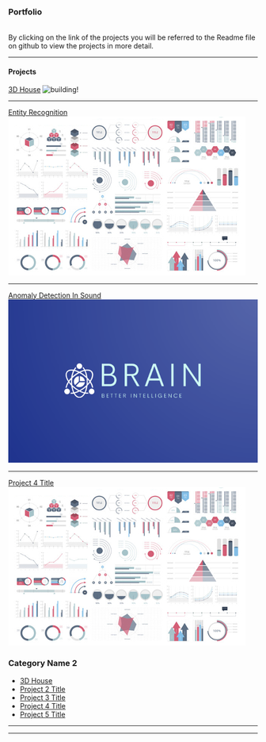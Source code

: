 ### Portfolio
<br> By clicking on the link of the projects you will be referred to the Readme file on github to view the projects in more detail. <br>

---

#### Projects

[3D House](https://github.com/agilepydev/3D-House)
![building!](https://user-images.githubusercontent.com/90683636/140307269-092186fb-f23c-4114-9ad4-9178ec76237f.png)

---
[Entity Recognition](https://github.com/agilepydev/Entity_Recognition-1?organization=agilepydev&organization=agilepydev)
<img src="images/dummy_thumbnail.jpg?raw=true"/>

---
[Anomaly Detection In Sound](https://github.com/agilepydev/brAIn-individual-)
![App Screenshot](https://github.com/agilepydev/brAIn-individual-/blob/development/assets/brain.png)

---

[Project 4 Title](https://github.com/agilepydev/brAIn-individual-)
<img src="images/dummy_thumbnail.jpg?raw=true"/>

### Category Name 2

- [3D House](https://github.com/agilepydev/3D-House)
- [Project 2 Title](http://example.com/)
- [Project 3 Title](http://example.com/)
- [Project 4 Title](http://example.com/)
- [Project 5 Title](http://example.com/)

---




---
<!-- Remove above link if you don't want to attibute -->
